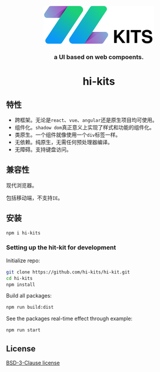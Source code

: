 <!--
 * @Descripttion: 
 * @version: 
 * @Author: liulina
 * @Date: 2022-06-17 09:51:16
 * @LastEditors: liulina
 * @LastEditTime: 2022-07-20 15:14:36
-->
<div align="center">
<img src="./examples/logo.svg" alt="KITS" width="300" >

### a UI based on web compoents.
# hi-kits

</div>

## 特性

* 跨框架。无论是`react`、`vue`、`angular`还是原生项目均可使用。
* 组件化。`shadow dom`真正意义上实现了样式和功能的组件化。
* 类原生。一个组件就像使用一个`div`标签一样。
* 无依赖。纯原生，无需任何预处理器编译。
* 无障碍。支持键盘访问。

## 兼容性

现代浏览器。

包括移动端，不支持`IE`。

## 安装

```shell
npm i hi-kits
```

### Setting up the hit-kit for development

Initialize repo:

```sh
git clone https://github.com/hi-kits/hi-kit.git
cd hi-kits
npm install
```

Build all packages:

```sh
npm run build:dist
```

See the packages real-time effect through example:

```sh
npm run start
```

## License

[BSD-3-Clause license](LICENSE)